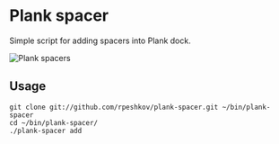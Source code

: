 # Plank spacer
Simple script for adding spacers into Plank dock.

![Plank spacers](http://eos-tips.com/wp-content/uploads/2014/02/plank_spacers.png)

## Usage

    git clone git://github.com/rpeshkov/plank-spacer.git ~/bin/plank-spacer
    cd ~/bin/plank-spacer/
    ./plank-spacer add
